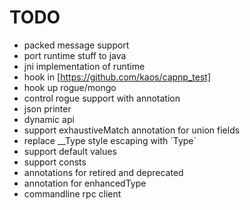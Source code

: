 TODO
====

* packed message support
* port runtime stuff to java
* jni implementation of runtime
* hook in [https://github.com/kaos/capnp_test]
* hook up rogue/mongo
* control rogue support with annotation
* json printer
* dynamic api
* support exhaustiveMatch annotation for union fields
* replace __Type style escaping with \`Type\`
* support default values
* support consts
* annotations for retired and deprecated
* annotation for enhancedType
* commandline rpc client
